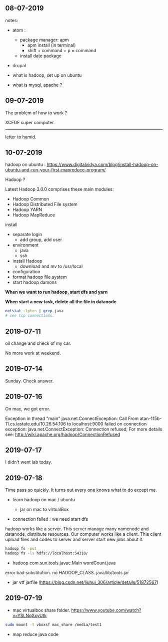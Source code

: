 ## 08-07-2019

notes:

- atom :
  - package manager: apm
    - apm install (in terminal)
    - shift + command + p = command
  - install date package

- drupal


- what is hadoop, set up on ubuntu
- what is mysql, apache ?

## 09-07-2019

The problem of how to work ?

XCEDE super computer.

----------

letter to hamid.


## 10-07-2019

hadoop on ubuntu : https://www.digitalvidya.com/blog/install-hadoop-on-ubuntu-and-run-your-first-mapreduce-program/

Hadoop ?

Latest Hadoop 3.0.0 comprises these main modules:
- Hadoop Common
- Hadoop Distributed File system
- Hadoop YARN
- Hadoop MapReduce

install

- separate login
  - add group, add user
- environment
  - java
  - ssh
- install Hadoop
  - download and mv to /usr/local
- configuration
- format hadoop file system
- start hadoop damons

**When we want to run hadoop, start dfs and yarn**

**When start a new task, delete all the file in datanode**

```sh
netstat -lpten | grep java
# see tcp connections.
```

## 2019-07-11

oil change and check of my car.

No more work at weekend.

## 2019-07-14

Sunday. Check answer.

## 2019-07-16

On mac, we got error.

Exception in thread "main" java.net.ConnectException: Call From atan-115b-11.cs.iastate.edu/10.26.54.106 to localhost:9000 failed on connection exception: java.net.ConnectException: Connection refused; For more details see:  http://wiki.apache.org/hadoop/ConnectionRefused


## 2019-07-17

I didn't went lab today.

## 2019-07-18

Time pass so quickly. It turns out every one knows what to do except me.

- learn hadoop on mac / ubuntu

  - jar on mac to virtualBox

- connection failed : we need start dfs

hadoop works like a server. This server manage many namenode and datanode, distribute resources. Our computer works like a client. This client upload files and codes to server and server start new jobs about it.

```sh
hadoop fs -put
hadoop fs -ls hdfs://localhost:54310/
```

- hadoop com.sun.tools.javac.Main wordCount.java

error bad substitution. no HADOOP_CLASS. java/lib/tools.jar

- jar vtf jarfile (https://blog.csdn.net/liuhui_306/article/details/51872567)

## 2019-07-19

- mac virtualbox share folder.
https://www.youtube.com/watch?v=YSLNqXxyUtk
```sh
sudo mount -t vboxsf mac_share /media/test1
```

- map reduce java code
